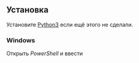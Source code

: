 ## Установка
Установите [Python3](https://www.python.org/) если ещё этого не сделали.

### Windows

Открыть _PowerShell_ и ввести

```shell

```